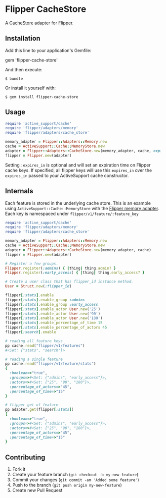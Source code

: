 # Flipper CacheStore

A [CacheStore](http://api.rubyonrails.org/classes/ActiveSupport/Cache/Store.html) adapter for [Flipper](https://github.com/jnunemaker/flipper).

## Installation

Add this line to your application's Gemfile:

  gem 'flipper-cache-store'

And then execute:

    $ bundle

Or install it yourself with:

    $ gem install flipper-cache-store

## Usage

```ruby
require 'active_support/cache'
require 'flipper/adapters/memory'
require 'flipper/adapters/cache_store'

memory_adapter = Flipper::Adapters::Memory.new
cache = ActiveSupport::Cache::MemoryStore.new
adapter = Flipper::Adapters::CacheStore.new(memory_adapter, cache, expires_in: 5.minutes)
flipper = Flipper.new(adapter)
```
Setting `:expires_in` is optional and will set an expiration time on Flipper cache keys.  If specified, all flipper keys will use this `expires_in` over the `expires_in` passed to your ActiveSupport cache constructor.

## Internals

Each feature is stored in the underlying cache store.  This is an example using `ActiveSupport::Cache::MemoryStore` with the [Flipper memory adapter](https://github.com/jnunemaker/flipper/blob/master/lib/flipper/adapters/memory.rb).
Each key is namespaced under `flipper/v1/feature/:feature_key`

```ruby
require 'active_support/cache'
require 'flipper/adapters/memory'
require 'flipper/adapters/cache_store'

memory_adapter = Flipper::Adapters::Memory.new
cache = ActiveSupport::Cache::MemoryStore.new
adapter = Flipper::Adapters::CacheStore.new(memory_adapter, cache)
flipper = Flipper.new(adapter)

# Register a few groups.
Flipper.register(:admins) { |thing| thing.admin? }
Flipper.register(:early_access) { |thing| thing.early_access? }

# Create a user class that has flipper_id instance method.
User = Struct.new(:flipper_id)

flipper[:stats].enable
flipper[:stats].enable_group :admins
flipper[:stats].enable_group :early_access
flipper[:stats].enable_actor User.new('25')
flipper[:stats].enable_actor User.new('90')
flipper[:stats].enable_actor User.new('180')
flipper[:stats].enable_percentage_of_time 15
flipper[:stats].enable_percentage_of_actors 45
flipper[:search].enable

# reading all feature keys
pp cache.read("flipper/v1/features")
#<Set: {"stats", "search"}>

# reading a single feature
pp cache.read("flipper/v1/feature/stats")
{
  :boolean=>"true",
  :groups=>#<Set: {"admins", "early_access"}>,
  :actors=>#<Set: {"25", "90", "180"}>,
  :percentage_of_actors=>"45",
  :percentage_of_time=>"15"
}

# flipper get of feature
pp adapter.get(flipper[:stats])
{
  :boolean=>"true",
  :groups=>#<Set: {"admins", "early_access"}>,
  :actors=>#<Set: {"25", "90", "180"}>,
  :percentage_of_actors=>"45",
  :percentage_of_time=>"15"
}
```

## Contributing

1. Fork it
2. Create your feature branch (`git checkout -b my-new-feature`)
3. Commit your changes (`git commit -am 'Added some feature'`)
4. Push to the branch (`git push origin my-new-feature`)
5. Create new Pull Request
